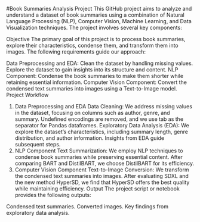 #Book Summaries Analysis Project
This GitHub project aims to analyze and understand a dataset of book summaries using a combination of Natural Language Processing (NLP), Computer Vision, Machine Learning, and Data Visualization techniques. The project involves several key components:

Objective
The primary goal of this project is to process book summaries, explore their characteristics, condense them, and transform them into images. The following requirements guide our approach:

Data Preprocessing and EDA:
Clean the dataset by handling missing values.
Explore the dataset to gain insights into its structure and content.
NLP Component:
Condense the book summaries to make them shorter while retaining essential information.
Computer Vision Component:
Convert the condensed text summaries into images using a Text-to-Image model.
Project Workflow
1. Data Preprocessing and EDA
Data Cleaning:
We address missing values in the dataset, focusing on columns such as author, genre, and summary.
Undefined encodings are removed, and we use tab as the separator for Pandas dataframes.
Exploratory Data Analysis (EDA):
We explore the dataset’s characteristics, including summary length, genre distribution, and author information.
Insights from EDA guide subsequent steps.
2. NLP Component
Text Summarization:
We employ NLP techniques to condense book summaries while preserving essential content.
After comparing BART and DistilBART, we choose DistilBART for its efficiency.
3. Computer Vision Component
Text-to-Image Conversion:
We transform the condensed text summaries into images.
After evaluating SDXL and the new method HyperSD, we find that HyperSD offers the best quality while maintaining efficiency.
Output
The project script or notebook provides the following outputs:

Condensed text summaries.
Converted images.
Key findings from exploratory data analysis.
